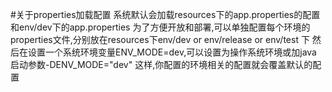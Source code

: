 #关于properties加载配置
系统默认会加载resources下的app.properties的配置和env/dev下的app.properties
为了方便开放和部署,可以单独配置每个环境的properties文件,分别放在resources下env/dev or env/release or env/test 下
然后在设置一个系统环境变量ENV_MODE=dev,可以设置为操作系统环境或加java 启动参数-DENV_MODE="dev"
这样,你配置的环境相关的配置就会覆盖默认的配置